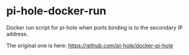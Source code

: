# pi-hole-docker-run

Docker run script for pi-hole when ports binding is to the secondary IP address.

The original one is here: https://github.com/pi-hole/docker-pi-hole